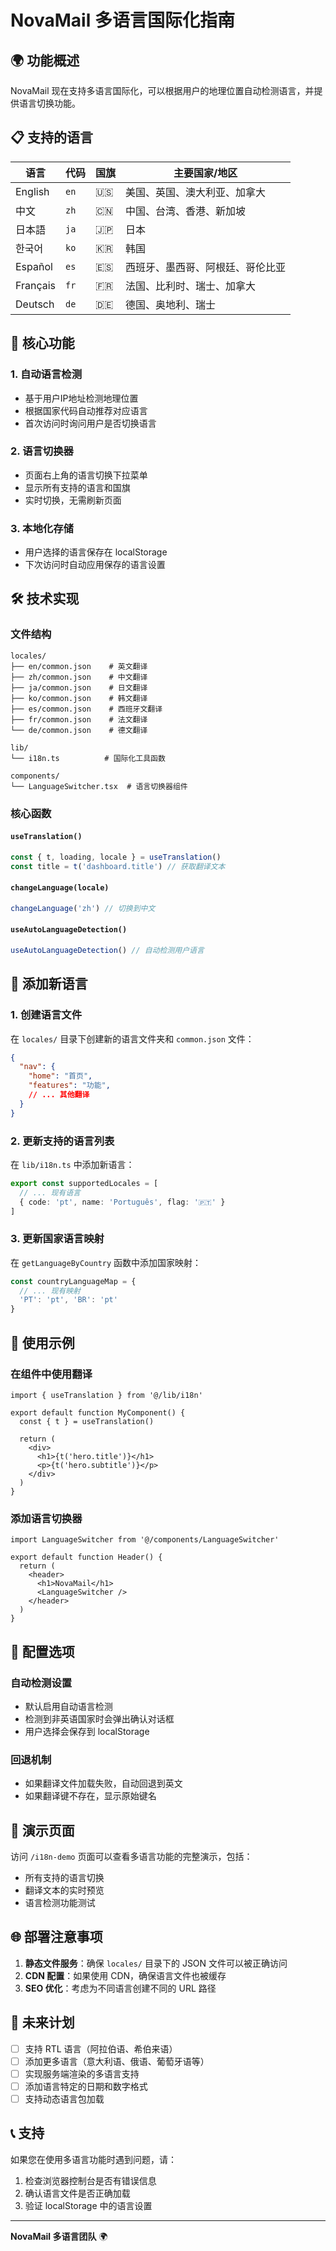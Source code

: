 # NovaMail 多语言国际化指南

## 🌍 功能概述

NovaMail 现在支持多语言国际化，可以根据用户的地理位置自动检测语言，并提供语言切换功能。

## 📋 支持的语言

| 语言 | 代码 | 国旗 | 主要国家/地区 |
|------|------|------|---------------|
| English | `en` | 🇺🇸 | 美国、英国、澳大利亚、加拿大 |
| 中文 | `zh` | 🇨🇳 | 中国、台湾、香港、新加坡 |
| 日本語 | `ja` | 🇯🇵 | 日本 |
| 한국어 | `ko` | 🇰🇷 | 韩国 |
| Español | `es` | 🇪🇸 | 西班牙、墨西哥、阿根廷、哥伦比亚 |
| Français | `fr` | 🇫🇷 | 法国、比利时、瑞士、加拿大 |
| Deutsch | `de` | 🇩🇪 | 德国、奥地利、瑞士 |

## 🚀 核心功能

### 1. 自动语言检测
- 基于用户IP地址检测地理位置
- 根据国家代码自动推荐对应语言
- 首次访问时询问用户是否切换语言

### 2. 语言切换器
- 页面右上角的语言切换下拉菜单
- 显示所有支持的语言和国旗
- 实时切换，无需刷新页面

### 3. 本地化存储
- 用户选择的语言保存在 localStorage
- 下次访问时自动应用保存的语言设置

## 🛠️ 技术实现

### 文件结构
```
locales/
├── en/common.json    # 英文翻译
├── zh/common.json    # 中文翻译
├── ja/common.json    # 日文翻译
├── ko/common.json    # 韩文翻译
├── es/common.json    # 西班牙文翻译
├── fr/common.json    # 法文翻译
└── de/common.json    # 德文翻译

lib/
└── i18n.ts          # 国际化工具函数

components/
└── LanguageSwitcher.tsx  # 语言切换器组件
```

### 核心函数

#### `useTranslation()`
```typescript
const { t, loading, locale } = useTranslation()
const title = t('dashboard.title') // 获取翻译文本
```

#### `changeLanguage(locale)`
```typescript
changeLanguage('zh') // 切换到中文
```

#### `useAutoLanguageDetection()`
```typescript
useAutoLanguageDetection() // 自动检测用户语言
```

## 📝 添加新语言

### 1. 创建语言文件
在 `locales/` 目录下创建新的语言文件夹和 `common.json` 文件：

```json
{
  "nav": {
    "home": "首页",
    "features": "功能",
    // ... 其他翻译
  }
}
```

### 2. 更新支持的语言列表
在 `lib/i18n.ts` 中添加新语言：

```typescript
export const supportedLocales = [
  // ... 现有语言
  { code: 'pt', name: 'Português', flag: '🇵🇹' }
]
```

### 3. 更新国家语言映射
在 `getLanguageByCountry` 函数中添加国家映射：

```typescript
const countryLanguageMap = {
  // ... 现有映射
  'PT': 'pt', 'BR': 'pt'
}
```

## 🎯 使用示例

### 在组件中使用翻译
```tsx
import { useTranslation } from '@/lib/i18n'

export default function MyComponent() {
  const { t } = useTranslation()
  
  return (
    <div>
      <h1>{t('hero.title')}</h1>
      <p>{t('hero.subtitle')}</p>
    </div>
  )
}
```

### 添加语言切换器
```tsx
import LanguageSwitcher from '@/components/LanguageSwitcher'

export default function Header() {
  return (
    <header>
      <h1>NovaMail</h1>
      <LanguageSwitcher />
    </header>
  )
}
```

## 🔧 配置选项

### 自动检测设置
- 默认启用自动语言检测
- 检测到非英语国家时会弹出确认对话框
- 用户选择会保存到 localStorage

### 回退机制
- 如果翻译文件加载失败，自动回退到英文
- 如果翻译键不存在，显示原始键名

## 📱 演示页面

访问 `/i18n-demo` 页面可以查看多语言功能的完整演示，包括：
- 所有支持的语言切换
- 翻译文本的实时预览
- 语言检测功能测试

## 🌐 部署注意事项

1. **静态文件服务**：确保 `locales/` 目录下的 JSON 文件可以被正确访问
2. **CDN 配置**：如果使用 CDN，确保语言文件也被缓存
3. **SEO 优化**：考虑为不同语言创建不同的 URL 路径

## 🔮 未来计划

- [ ] 支持 RTL 语言（阿拉伯语、希伯来语）
- [ ] 添加更多语言（意大利语、俄语、葡萄牙语等）
- [ ] 实现服务端渲染的多语言支持
- [ ] 添加语言特定的日期和数字格式
- [ ] 支持动态语言包加载

## 📞 支持

如果您在使用多语言功能时遇到问题，请：
1. 检查浏览器控制台是否有错误信息
2. 确认语言文件是否正确加载
3. 验证 localStorage 中的语言设置

---

**NovaMail 多语言团队** 🌍
